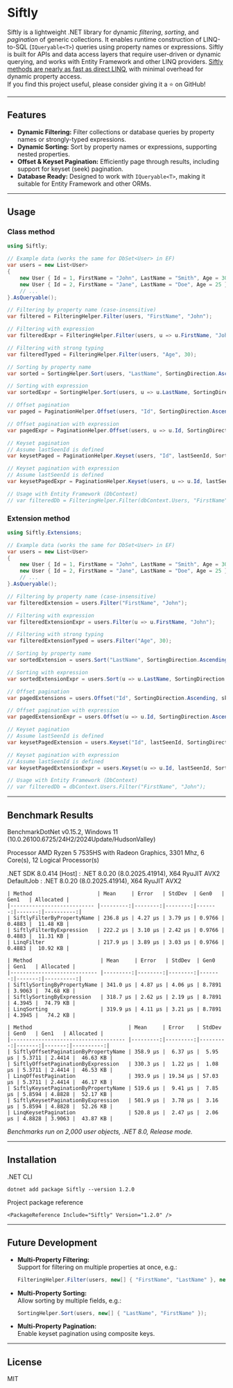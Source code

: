 # Siftly

Siftly is a lightweight .NET library for dynamic _filtering_, _sorting_, and _pagination_ of generic collections. It enables runtime construction of LINQ-to-SQL (`IQueryable<T>`) queries using property names or expressions. Siftly is built for APIs and data access layers that require user-driven or dynamic querying, and works with Entity Framework and other LINQ providers. [Siftly methods are nearly as fast as direct LINQ](#benchmark-results), with minimal overhead for dynamic property access.
<br>
If you find this project useful, please consider giving it a ⭐ on GitHub!

---


## Features

- **Dynamic Filtering:** Filter collections or database queries by property names or strongly-typed expressions.
- **Dynamic Sorting:** Sort by property names or expressions, supporting nested properties.
- **Offset & Keyset Pagination:** Efficiently page through results, including support for keyset (seek) pagination.
- **Database Ready:** Designed to work with `IQueryable<T>`, making it suitable for Entity Framework and other ORMs.

---

## Usage

### Class method
```csharp
using Siftly;

// Example data (works the same for DbSet<User> in EF)
var users = new List<User>
{
    new User { Id = 1, FirstName = "John", LastName = "Smith", Age = 30 },
    new User { Id = 2, FirstName = "Jane", LastName = "Doe", Age = 25 },
    // ...
}.AsQueryable();

// Filtering by property name (case-insensitive)
var filtered = FilteringHelper.Filter(users, "FirstName", "John");

// Filtering with expression
var filteredExpr = FilteringHelper.Filter(users, u => u.FirstName, "John");

// Filtering with strong typing
var filteredTyped = FilteringHelper.Filter(users, "Age", 30);

// Sorting by property name
var sorted = SortingHelper.Sort(users, "LastName", SortingDirection.Ascending);

// Sorting with expression
var sortedExpr = SortingHelper.Sort(users, u => u.LastName, SortingDirection.Descending);

// Offset pagination
var paged = PaginationHelper.Offset(users, "Id", SortingDirection.Ascending, skip: 10, take: 20);

// Offset pagination with expression
var pagedExpr = PaginationHelper.Offset(users, u => u.Id, SortingDirection.Ascending, skip: 10, take: 20);

// Keyset pagination
// Assume lastSeenId is defined
var keysetPaged = PaginationHelper.Keyset(users, "Id", lastSeenId, SortingDirection.Ascending, take: 20);

// Keyset pagination with expression
// Assume lastSeenId is defined
var keysetPagedExpr = PaginationHelper.Keyset(users, u => u.Id, lastSeenId, SortingDirection.Ascending, take: 20);

// Usage with Entity Framework (DbContext)
// var filteredDb = FilteringHelper.Filter(dbContext.Users, "FirstName", "John");
```

### Extension method
```csharp
using Siftly.Extensions;

// Example data (works the same for DbSet<User> in EF)
var users = new List<User>
{
    new User { Id = 1, FirstName = "John", LastName = "Smith", Age = 30 },
    new User { Id = 2, FirstName = "Jane", LastName = "Doe", Age = 25 },
    // ...
}.AsQueryable();

// Filtering by property name (case-insensitive)
var filteredExtension = users.Filter("FirstName", "John");

// Filtering with expression
var filteredExtensionExpr = users.Filter(u => u.FirstName, "John");

// Filtering with strong typing
var filteredExtensionTyped = users.Filter("Age", 30);

// Sorting by property name
var sortedExtension = users.Sort("LastName", SortingDirection.Ascending);

// Sorting with expression
var sortedExtensionExpr = users.Sort(u => u.LastName, SortingDirection.Ascending);

// Offset pagination
var pagedExtensions = users.Offset("Id", SortingDirection.Ascending, skip: 10, take: 20);

// Offset pagination with expression
var pagedExtensionExpr = users.Offset(u => u.Id, SortingDirection.Ascending, skip: 10, take: 20);

// Keyset pagination
// Assume lastSeenId is defined
var keysetPagedExtension = users.Keyset("Id", lastSeenId, SortingDirection.Ascending, take: 20);

// Keyset pagination with expression
// Assume lastSeenId is defined
var keysetPagedExtensionExpr = users.Keyset(u => u.Id, lastSeenId, SortingDirection.Ascending, take: 20);

// Usage with Entity Framework (DbContext)
// var filteredDb = dbContext.Users.Filter("FirstName", "John");
```

---

## Benchmark Results

BenchmarkDotNet v0.15.2, Windows 11 (10.0.26100.6725/24H2/2024Update/HudsonValley)

Processor	AMD Ryzen 5 7535HS with Radeon Graphics, 3301 Mhz, 6 Core(s), 12 Logical Processor(s)

.NET SDK 8.0.414
  [Host]     : .NET 8.0.20 (8.0.2025.41914), X64 RyuJIT AVX2
  DefaultJob : .NET 8.0.20 (8.0.2025.41914), X64 RyuJIT AVX2

```
| Method                     | Mean     | Error   | StdDev  | Gen0   | Gen1   | Allocated |
|--------------------------- |---------:|--------:|--------:|-------:|-------:|----------:|
| SiftlyFilterByPropertyName | 236.8 μs | 4.27 μs | 3.79 μs | 0.9766 | 0.4883 |  11.48 KB |
| SiftlyFilterByExpression   | 222.2 μs | 3.10 μs | 2.42 μs | 0.9766 | 0.4883 |  11.31 KB |
| LinqFilter                 | 217.9 μs | 3.89 μs | 3.03 μs | 0.9766 | 0.4883 |  10.92 KB |
```

```
| Method                      | Mean     | Error   | StdDev  | Gen0   | Gen1   | Allocated |
|---------------------------- |---------:|--------:|--------:|-------:|-------:|----------:|
| SiftlySortingByPropertyName | 341.0 μs | 4.87 μs | 4.06 μs | 8.7891 | 3.9063 |  74.68 KB |
| SiftlySortingByExpression   | 318.7 μs | 2.62 μs | 2.19 μs | 8.7891 | 4.3945 |  74.79 KB |
| LinqSorting                 | 319.9 μs | 4.11 μs | 3.21 μs | 8.7891 | 4.3945 |   74.2 KB |
```

```
| Method                               | Mean     | Error    | StdDev   | Gen0   | Gen1   | Allocated |
|------------------------------------- |---------:|---------:|---------:|-------:|-------:|----------:|
| SiftlyOffsetPaginationByPropertyName | 358.9 μs |  6.37 μs |  5.95 μs | 5.3711 | 2.4414 |  46.63 KB |
| SiftlyOffsetPaginationByExpression   | 330.3 μs |  1.22 μs |  1.08 μs | 5.3711 | 2.4414 |  46.53 KB |
| LinqOffestPagination                 | 393.9 μs | 19.34 μs | 57.03 μs | 5.3711 | 2.4414 |  46.17 KB |
| SiftlyKeysetPaginationByPropertyName | 519.6 μs |  9.41 μs |  7.85 μs | 5.8594 | 4.8828 |  52.17 KB |
| SiftlyKeysetPaginationByExpression   | 501.9 μs |  3.78 μs |  3.16 μs | 5.8594 | 4.8828 |  52.26 KB |
| LinqKeysetPagination                 | 520.8 μs |  2.47 μs |  2.06 μs | 4.8828 | 3.9063 |  43.87 KB |
```

*Benchmarks run on 2,000 user objects, .NET 8.0, Release mode.*

---

## Installation

.NET CLI
```
dotnet add package Siftly --version 1.2.0
```

Project package reference
```
<PackageReference Include="Siftly" Version="1.2.0" />
```


---
## Future Development

- **Multi-Property Filtering:**  
  Support for filtering on multiple properties at once, e.g.:
  ```csharp
  FilteringHelper.Filter(users, new[] { "FirstName", "LastName" }, new[] { "John", "Smith" });
  ```
- **Multi-Property Sorting:**  
  Allow sorting by multiple fields, e.g.:
  ```csharp
  SortingHelper.Sort(users, new[] { "LastName", "FirstName" });
  ```
- **Multi-Property Pagination:**  
  Enable keyset pagination using composite keys.
  
---

## License

MIT

